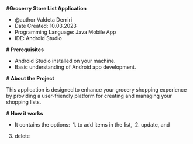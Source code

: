 **#Grocerry Store List Application**

* @author Valdeta Demiri
 * Date Created: 10.03.2023
 * Programming Language: Java Mobile App
 * IDE: Android Studio

**# Prerequisites**

- Android Studio installed on your machine.
- Basic understanding of Android app development.

**# About the Project**

This application is designed to enhance your grocery shopping experience by providing a user-friendly platform for creating and managing your shopping lists. 

**# How it works**

- It contains the options: 
 1. to add items in the list, 
 2. update, and 
3. delete 
